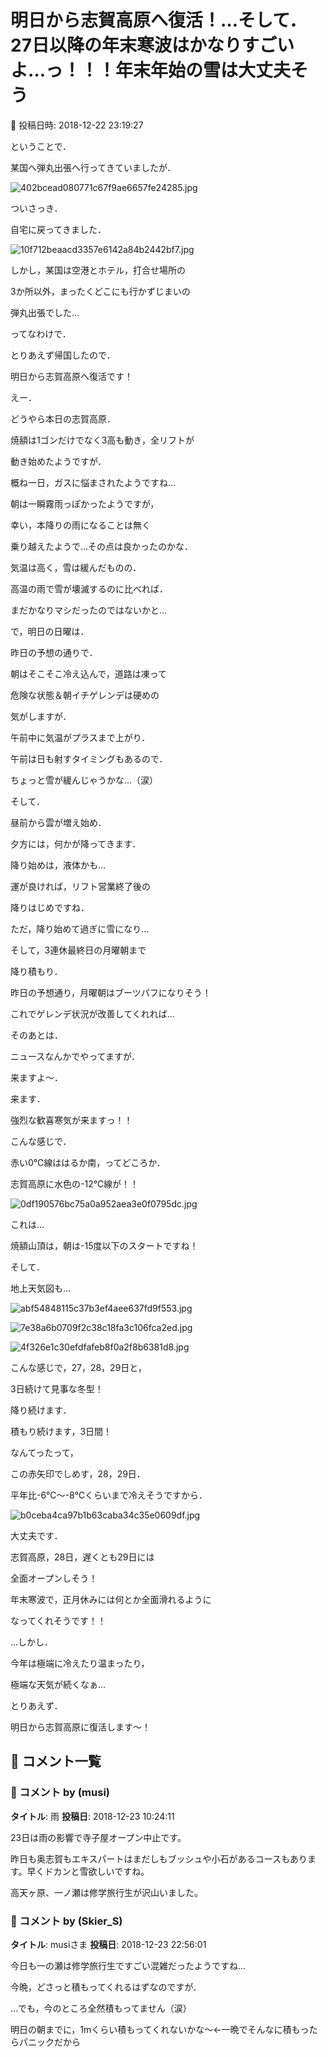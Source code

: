 # 明日から志賀高原へ復活！…そして．27日以降の年末寒波はかなりすごいよ…っ！！！年末年始の雪は大丈夫そう

📅 投稿日時: 2018-12-22 23:19:27

ということで．


某国へ弾丸出張へ行ってきていましたが．




![402bcead080771c67f9ae6657fe24285.jpg](images/402bcead080771c67f9ae6657fe24285.jpg)




ついさっき．


自宅に戻ってきました．




![10f712beaacd3357e6142a84b2442bf7.jpg](images/10f712beaacd3357e6142a84b2442bf7.jpg)




しかし，某国は空港とホテル，打合せ場所の


3か所以外，まったくどこにも行かずじまいの


弾丸出張でした…





ってなわけで．


とりあえず帰国したので．


明日から志賀高原へ復活です！





えー．


どうやら本日の志賀高原．


焼額は1ゴンだけでなく3高も動き，全リフトが


動き始めたようですが．


概ね一日，ガスに悩まされたようですね…


朝は一瞬霧雨っぽかったようですが，


幸い，本降りの雨になることは無く


乗り越えたようで…その点は良かったのかな．


気温は高く，雪は緩んだものの．


高温の雨で雪が壊滅するのに比べれば．


まだかなりマシだったのではないかと…





で，明日の日曜は．


昨日の予想の通りで．


朝はそこそこ冷え込んで，道路は凍って


危険な状態＆朝イチゲレンデは硬めの


気がしますが．


午前中に気温がプラスまで上がり．


午前は日も射すタイミングもあるので．


ちょっと雪が緩んじゃうかな…（涙）


そして．


昼前から雲が増え始め．


夕方には，何かが降ってきます．


降り始めは，液体かも…


運が良ければ，リフト営業終了後の


降りはじめですね．


ただ，降り始めて過ぎに雪になり…





そして，3連休最終日の月曜朝まで


降り積もり．


昨日の予想通り，月曜朝はブーツパフになりそう！


これでゲレンデ状況が改善してくれれば…





そのあとは．


ニュースなんかでやってますが．


来ますよ～．


来ます．


強烈な歓喜寒気が来ますっ！！





こんな感じで．


赤い0℃線ははるか南，ってどころか．


志賀高原に水色の-12℃線が！！




![0df190576bc75a0a952aea3e0f0795dc.jpg](images/0df190576bc75a0a952aea3e0f0795dc.jpg)




これは…


焼額山頂は，朝は-15度以下のスタートですね！





そして．


地上天気図も…




![abf54848115c37b3ef4aee637fd9f553.jpg](images/abf54848115c37b3ef4aee637fd9f553.jpg)






![7e38a6b0709f2c38c18fa3c106fca2ed.jpg](images/7e38a6b0709f2c38c18fa3c106fca2ed.jpg)






![4f326e1c30efdfafeb8f0a2f8b6381d8.jpg](images/4f326e1c30efdfafeb8f0a2f8b6381d8.jpg)




こんな感じで，27，28，29日と，


3日続けて見事な冬型！


降り続けます．


積もり続けます，3日間！





なんてったって，


この赤矢印でしめす，28，29日．


平年比-6℃～-8℃くらいまで冷えそうですから．




![b0ceba4ca97b1b63caba34c35e0609df.jpg](images/b0ceba4ca97b1b63caba34c35e0609df.jpg)




大丈夫です．


志賀高原，28日，遅くとも29日には


全面オープンしそう！





年末寒波で，正月休みには何とか全面滑れるように


なってくれそうです！！





…しかし．


今年は極端に冷えたり温まったり，


極端な天気が続くなぁ…





とりあえず．


明日から志賀高原に復活します～！

## 💬 コメント一覧

### 💬 コメント by (musi)
**タイトル**: 雨
**投稿日**: 2018-12-23 10:24:11

23日は雨の影響で寺子屋オープン中止です。

昨日も奥志賀もエキスパートはまだしもブッシュや小石があるコースもあります。早くドカンと雪欲しいですね。

高天ヶ原、一ノ瀬は修学旅行生が沢山いました。

### 💬 コメント by (Skier_S)
**タイトル**: musiさま
**投稿日**: 2018-12-23 22:56:01

今日も一の瀬は修学旅行生ですごい混雑だったようですね…

今晩，どさっと積もってくれるはずなのですが．

…でも，今のところ全然積もってません（涙）

明日の朝までに，1mくらい積もってくれないかな～←一晩でそんなに積もったらパニックだから

